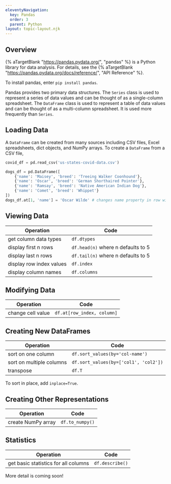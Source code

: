 ```yaml
---
eleventyNavigation:
  key: Pandas
  order: 3
  parent: Python
layout: topic-layout.njk
---
```


## Overview

{% aTargetBlank "https://pandas.pydata.org/", "pandas" %}
is a Python library for data analysis.
For details, see the
{% aTargetBlank "https://pandas.pydata.org/docs/reference/", "API Reference" %}.

To install pandas, enter `pip install pandas`.

Pandas provides two primary data structures.
The `Series` class is used to represent a series of data values
and can be thought of as a single-column spreadsheet.
The `DataFrame` class is used to represent a table of data values
and can be thought of as a multi-column spreadsheet.
It is used more frequently than `Series`.

## Loading Data

A `DataFrame` can be created from many sources including
CSV files, Excel spreadsheets, dict objects, and NumPy arrays.
To create a `DataFrame` from a CSV file,

```python
covid_df = pd.read_csv('us-states-covid-data.csv')

dogs_df = pd.DataFrame([
    {'name': 'Maisey', 'breed': 'Treeing Walker Coonhound'},
    {'name': 'Oscar', 'breed': 'German Shorthaired Pointer'},
    {'name': 'Ramsay', 'breed': 'Native American Indian Dog'},
    {'name': 'Comet', 'breed': 'Whippet'}
])
dogs_df.at[1, 'name'] = 'Oscar Wilde' # changes name property in row with index 1
```

## Viewing Data

| Operation                | Code                               |
| ------------------------ | ---------------------------------- |
| get column data types    | `df.dtypes`                        |
| display first n rows     | `df.head(n)` where n defaults to 5 |
| display last n rows      | `df.tail(n)` where n defaults to 5 |
| display row index values | `df.index`                         |
| display column names     | `df.columns`                       |

## Modifying Data

| Operation         | Code                       |
| ----------------- | -------------------------- |
| change cell value | `df.at[row_index, column]` |

## Creating New DataFrames

| Operation                | Code                                  |
| ------------------------ | ------------------------------------- |
| sort on one column       | `df.sort_values(by='col-name')`       |
| sort on multiple columns | `df.sort_values(by=['col1', 'col2'])` |
| transpose                | `df.T`                                |

To sort in place, add `inplace=True`.

## Creating Other Representations

| Operation          | Code            |
| ------------------ | --------------- |
| create NumPy array | `df.to_numpy()` |

## Statistics

| Operation                            | Code            |
| ------------------------------------ | --------------- |
| get basic statistics for all columns | `df.describe()` |

More detail is coming soon!
